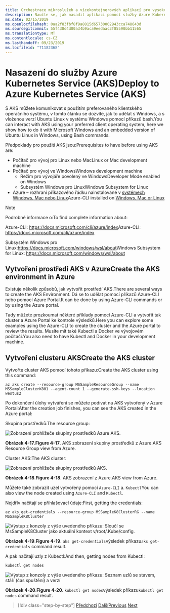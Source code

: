 ```yaml
---
title: Orchestrace mikroslužeb a vícekontejnerových aplikací pro vysokou škálovatelnost a dostupnost
description: Naučte se, jak nasadit aplikaci pomocí služby Azure Kubernetes.
ms.date: 02/15/2019
ms.openlocfilehash: 0aa2f83fbf8f9a8815d65730002943cca748643d
ms.sourcegitcommit: 55f438d4d00a34b9aca9eedaac3f85590bb11565
ms.translationtype: MT
ms.contentlocale: cs-CZ
ms.lasthandoff: 09/23/2019
ms.locfileid: "71182368"
---
```

# <a name="deploy-to-azure-kubernetes-service-aks"></a><span data-ttu-id="1ccab-103">Nasazení do služby Azure Kubernetes Service (AKS)</span><span class="sxs-lookup"><span data-stu-id="1ccab-103">Deploy to Azure Kubernetes Service (AKS)</span></span>

<span data-ttu-id="1ccab-104">S AKS můžete komunikovat s použitím preferovaného klientského operačního systému, v tomto článku se dozvíte, jak to udělat s Windows, a s vloženou verzí Ubuntu Linux v systému Windows pomocí příkazů bash.</span><span class="sxs-lookup"><span data-stu-id="1ccab-104">You can interact with AKS using your preferred client operating system, here we show how to do it with Microsoft Windows and an embedded version of Ubuntu Linux in Windows, using Bash commands.</span></span>

<span data-ttu-id="1ccab-105">Předpoklady pro použití AKS jsou:</span><span class="sxs-lookup"><span data-stu-id="1ccab-105">Prerequisites to have before using AKS are:</span></span>

- <span data-ttu-id="1ccab-106">Počítač pro vývoj pro Linux nebo Mac</span><span class="sxs-lookup"><span data-stu-id="1ccab-106">Linux or Mac development machine</span></span>
- <span data-ttu-id="1ccab-107">Počítač pro vývoj ve Windows</span><span class="sxs-lookup"><span data-stu-id="1ccab-107">Windows development machine</span></span>
  - <span data-ttu-id="1ccab-108">Režim pro vývojáře povolený ve Windows</span><span class="sxs-lookup"><span data-stu-id="1ccab-108">Developer Mode enabled on Windows</span></span>
  - <span data-ttu-id="1ccab-109">Subsystém Windows pro Linux</span><span class="sxs-lookup"><span data-stu-id="1ccab-109">Windows Subsystem for Linux</span></span>
- <span data-ttu-id="1ccab-110">Azure – rozhraní příkazového řádku nainstalované v [systémech Windows, Mac nebo Linux](https://docs.microsoft.com/cli/azure/install-azure-cli)</span><span class="sxs-lookup"><span data-stu-id="1ccab-110">Azure-CLI installed on [Windows, Mac or Linux](https://docs.microsoft.com/cli/azure/install-azure-cli)</span></span>

> [!NOTE]
> <span data-ttu-id="1ccab-111">Podrobné informace o:</span><span class="sxs-lookup"><span data-stu-id="1ccab-111">To find complete information about:</span></span>
>
> <span data-ttu-id="1ccab-112">Azure-CLI: <https://docs.microsoft.com/cli/azure/index></span><span class="sxs-lookup"><span data-stu-id="1ccab-112">Azure-CLI: <https://docs.microsoft.com/cli/azure/index></span></span>
>
> <span data-ttu-id="1ccab-113">Subsystém Windows pro Linux:<https://docs.microsoft.com/windows/wsl/about></span><span class="sxs-lookup"><span data-stu-id="1ccab-113">Windows Subsystem for Linux: <https://docs.microsoft.com/windows/wsl/about></span></span>

## <a name="create-the-aks-environment-in-azure"></a><span data-ttu-id="1ccab-114">Vytvoření prostředí AKS v Azure</span><span class="sxs-lookup"><span data-stu-id="1ccab-114">Create the AKS environment in Azure</span></span>

<span data-ttu-id="1ccab-115">Existuje několik způsobů, jak vytvořit prostředí AKS.</span><span class="sxs-lookup"><span data-stu-id="1ccab-115">There are several ways to create the AKS Environment.</span></span> <span data-ttu-id="1ccab-116">Dá se to udělat pomocí příkazů Azure-CLI nebo pomocí Azure Portal.</span><span class="sxs-lookup"><span data-stu-id="1ccab-116">It can be done by using Azure-CLI commands or by using the Azure portal.</span></span>

<span data-ttu-id="1ccab-117">Tady můžete prozkoumat některé příklady pomocí Azure-CLI a vytvořit tak cluster a Azure Portal ke kontrole výsledků.</span><span class="sxs-lookup"><span data-stu-id="1ccab-117">Here you can explore some examples using the Azure-CLI to create the cluster and the Azure portal to review the results.</span></span> <span data-ttu-id="1ccab-118">Musíte mít také Kubectl a Docker ve vývojovém počítači.</span><span class="sxs-lookup"><span data-stu-id="1ccab-118">You also need to have Kubectl and Docker in your development machine.</span></span>  

## <a name="create-the-aks-cluster"></a><span data-ttu-id="1ccab-119">Vytvoření clusteru AKS</span><span class="sxs-lookup"><span data-stu-id="1ccab-119">Create the AKS cluster</span></span>

<span data-ttu-id="1ccab-120">Vytvořte cluster AKS pomocí tohoto příkazu:</span><span class="sxs-lookup"><span data-stu-id="1ccab-120">Create the AKS cluster using this command:</span></span>

```console
az aks create --resource-group MSSampleResourceGroup --name MSSampleClusterK801 --agent-count 1 --generate-ssh-keys --location westus2
```

<span data-ttu-id="1ccab-121">Po dokončení úlohy vytváření se můžete podívat na AKS vytvořený v Azure Portal:</span><span class="sxs-lookup"><span data-stu-id="1ccab-121">After the creation job finishes, you can see the AKS created in the Azure portal:</span></span>

<span data-ttu-id="1ccab-122">Skupina prostředků:</span><span class="sxs-lookup"><span data-stu-id="1ccab-122">The resource group:</span></span>

![Zobrazení prohlížeče skupiny prostředků Azure AKS.](media/aks-resource-group-view.png)

<span data-ttu-id="1ccab-124">**Obrázek 4-17**.</span><span class="sxs-lookup"><span data-stu-id="1ccab-124">**Figure 4-17**.</span></span> <span data-ttu-id="1ccab-125">AKS zobrazení skupiny prostředků z Azure.</span><span class="sxs-lookup"><span data-stu-id="1ccab-125">AKS Resource Group view from Azure.</span></span>

<span data-ttu-id="1ccab-126">Cluster AKS:</span><span class="sxs-lookup"><span data-stu-id="1ccab-126">The AKS cluster:</span></span>

![Zobrazení prohlížeče skupiny prostředků AKS.](media/aks-cluster-view.png)

<span data-ttu-id="1ccab-128">**Obrázek 4-18**.</span><span class="sxs-lookup"><span data-stu-id="1ccab-128">**Figure 4-18**.</span></span> <span data-ttu-id="1ccab-129">AKS zobrazení z Azure.</span><span class="sxs-lookup"><span data-stu-id="1ccab-129">AKS view from Azure.</span></span>

<span data-ttu-id="1ccab-130">Můžete také zobrazit uzel vytvořený pomocí `Azure-CLI` a. `Kubectl`</span><span class="sxs-lookup"><span data-stu-id="1ccab-130">You can also view the node created using `Azure-CLI` and `Kubectl`.</span></span>

<span data-ttu-id="1ccab-131">Nejdřív načítají se přihlašovací údaje:</span><span class="sxs-lookup"><span data-stu-id="1ccab-131">First, getting the credentials:</span></span>

```console
az aks get-credentials --resource-group MSSampleK8ClusterRG --name MSSampleK8Cluster
```

![Výstup z konzoly z výše uvedeného příkazu: Sloučí se MsSampleK8Cluster jako aktuální kontext v/root/.Kube/config.](media/get-credentials-command-result.png)

<span data-ttu-id="1ccab-133">**Obrázek 4-19**.</span><span class="sxs-lookup"><span data-stu-id="1ccab-133">**Figure 4-19**.</span></span> <span data-ttu-id="1ccab-134">`aks get-credentials`výsledek příkazu</span><span class="sxs-lookup"><span data-stu-id="1ccab-134">`aks get-credentials` command result.</span></span>

<span data-ttu-id="1ccab-135">A pak načítají uzly z Kubectl:</span><span class="sxs-lookup"><span data-stu-id="1ccab-135">And then, getting nodes from Kubectl:</span></span>

```console
kubectl get nodes
```

![Výstup z konzoly z výše uvedeného příkazu: Seznam uzlů se stavem, stáří (čas spuštění) a verzí](media/kubectl-get-nodes-command-result.png)

<span data-ttu-id="1ccab-137">**Obrázek 4-20**.</span><span class="sxs-lookup"><span data-stu-id="1ccab-137">**Figure 4-20**.</span></span> <span data-ttu-id="1ccab-138">`kubectl get nodes`výsledek příkazu</span><span class="sxs-lookup"><span data-stu-id="1ccab-138">`kubectl get nodes` command result.</span></span>

>[!div class="step-by-step"]
><span data-ttu-id="1ccab-139">[Předchozí](orchestrate-high-scalability-availability.md)
>[Další](docker-apps-development-environment.md)</span><span class="sxs-lookup"><span data-stu-id="1ccab-139">[Previous](orchestrate-high-scalability-availability.md)
[Next](docker-apps-development-environment.md)</span></span>
